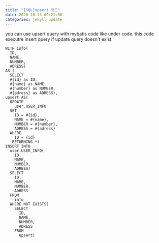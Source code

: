 ```yaml
---
title: "[SQL]upsert 코드"
date: 2020-10-13 09:21:00
categories: jekyll update
---
```

you can use upsert query with mybatis code like under code.
this code executre insert query if update query doesn't exist.
```
WITH info(
  ID,
  NAME,
  NUMBER,
  ADRESS) 
AS (
  SELECT
  #{id} as ID,
  #{name} as NAME,
  #{number} as NUMBER,
  #{adress} as ADRESS),
upsert AS(
  UPDATE
    user.USER_INFO
  SET
    ID = #{id},
    NAME = #{name},
    NUMBER = #{number},
    ADRESS = #{adress}
  WHERE
    ID = {id}
   RETURNING *)
INSERT INTO
  user.USER_INFO(
    ID,
    NAME,
    NUMBER,
    ADRESS)
  SELECT
    ID,
    NAME,
    NUMBER,
    ADRESS
  FROM
    info
  WHERE NOT EXISTS(
    SELECT
      ID,
      NAME,
      NUMBER,
      ADRESS
    FROM
      upsert)
```

